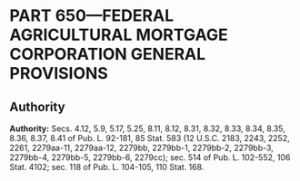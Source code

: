 # PART 650—FEDERAL AGRICULTURAL MORTGAGE CORPORATION GENERAL PROVISIONS


## Authority

**Authority:** Secs. 4.12, 5.9, 5.17, 5.25, 8.11, 8.12, 8.31, 8.32, 8.33, 8.34, 8.35, 8.36, 8.37, 8.41 of Pub. L. 92-181, 85 Stat. 583 (12 U.S.C. 2183, 2243, 2252, 2261, 2279aa-11, 2279aa-12, 2279bb, 2279bb-1, 2279bb-2, 2279bb-3, 2279bb-4, 2279bb-5, 2279bb-6, 2279cc); sec. 514 of Pub. L. 102-552, 106 Stat. 4102; sec. 118 of Pub. L. 104-105, 110 Stat. 168.


